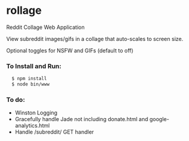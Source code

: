 # rollage
Reddit Collage Web Application

View subreddit images/gifs in a collage that auto-scales to screen size.

Optional toggles for NSFW and GIFs (default to off)


### To Install and Run: 
  ```sh
    $ npm install
    $ node bin/www
  ```


### To do:
  - Winston Logging
  - Gracefully handle Jade not including donate.html and google-analytics.html
  - Handle /subreddit/<subreddit-name> GET handler
  
